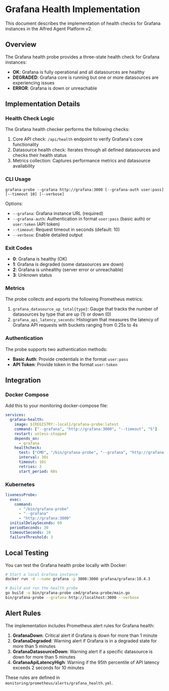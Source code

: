 # Grafana Health Implementation

This document describes the implementation of health checks for Grafana instances in the Alfred Agent Platform v2.

## Overview

The Grafana health probe provides a three-state health check for Grafana instances:

- **OK**: Grafana is fully operational and all datasources are healthy
- **DEGRADED**: Grafana core is running but one or more datasources are experiencing issues
- **ERROR**: Grafana is down or unreachable

## Implementation Details

### Health Check Logic

The Grafana health checker performs the following checks:

1. Core API check: `/api/health` endpoint to verify Grafana's core functionality
2. Datasource health check: Iterates through all defined datasources and checks their health status
3. Metrics collection: Captures performance metrics and datasource availability

### CLI Usage

```
grafana-probe --grafana http://grafana:3000 [--grafana-auth user:pass] [--timeout 10] [--verbose]
```

Options:
- `--grafana`: Grafana instance URL (required)
- `--grafana-auth`: Authentication in format `user:pass` (basic auth) or `user:token` (API token)
- `--timeout`: Request timeout in seconds (default: 10)
- `--verbose`: Enable detailed output

### Exit Codes

- **0**: Grafana is healthy (OK)
- **1**: Grafana is degraded (some datasources are down)
- **2**: Grafana is unhealthy (server error or unreachable)
- **3**: Unknown status

### Metrics

The probe collects and exports the following Prometheus metrics:

1. `grafana_datasource_up_total{type}`: Gauge that tracks the number of datasources by type that are up (1) or down (0)
2. `grafana_api_latency_seconds`: Histogram that measures the latency of Grafana API requests with buckets ranging from 0.25s to 4s

### Authentication

The probe supports two authentication methods:

- **Basic Auth**: Provide credentials in the format `user:pass`
- **API Token**: Provide token in the format `user:token`

## Integration

### Docker Compose

Add this to your monitoring docker-compose file:

```yaml
services:
  grafana-health:
    image: ${REGISTRY:-local}/grafana-probe:latest
    command: ["--grafana", "http://grafana:3000", "--timeout", "5"]
    restart: unless-stopped
    depends_on:
      - grafana
    healthcheck:
      test: ["CMD", "/bin/grafana-probe", "--grafana", "http://grafana:3000"]
      interval: 30s
      timeout: 10s
      retries: 3
      start_period: 60s
```

### Kubernetes

```yaml
livenessProbe:
  exec:
    command:
      - "/bin/grafana-probe"
      - "--grafana"
      - "http://grafana:3000"
  initialDelaySeconds: 60
  periodSeconds: 30
  timeoutSeconds: 10
  failureThreshold: 3
```

## Local Testing

You can test the Grafana health probe locally with Docker:

```bash
# Start a local Grafana instance
docker run -d --name grafana -p 3000:3000 grafana/grafana:10.4.3

# Build and run the health probe
go build -o bin/grafana-probe cmd/grafana-probe/main.go
bin/grafana-probe --grafana http://localhost:3000 --verbose
```

## Alert Rules

The implementation includes Prometheus alert rules for Grafana health:

1. **GrafanaDown**: Critical alert if Grafana is down for more than 1 minute
2. **GrafanaDegraded**: Warning alert if Grafana is in a degraded state for more than 5 minutes
3. **GrafanaDatasourceDown**: Warning alert if a specific datasource is down for more than 5 minutes
4. **GrafanaApiLatencyHigh**: Warning if the 95th percentile of API latency exceeds 2 seconds for 10 minutes

These rules are defined in `monitoring/prometheus/alerts/grafana_health.yml`.